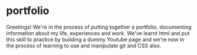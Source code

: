 # portfolio
Greetings! We're in the process of putting together a portfolio, documenting information about my life, experiences and work. We've learnt html and put this skill to practice by building a dummy Youtube page and we're now in the process of learning to use and manipulate git and CSS also.


